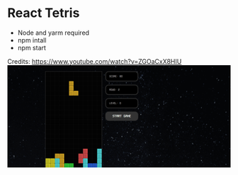 # React Tetris

* Node and yarm required
* npm intall
* npm start

Credits: https://www.youtube.com/watch?v=ZGOaCxX8HIU
<br>
![Tetris](tetris.png)

